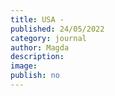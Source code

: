 ```yaml
---
title: USA - 
published: 24/05/2022
category: journal
author: Magda
description: 
image: 
publish: no
---
```

